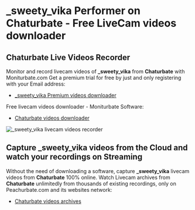 # _sweety_vika Performer on Chaturbate - Free LiveCam videos downloader

## Chaturbate Live Videos Recorder

Monitor and record livecam videos of **_sweety_vika** from **Chaturbate** with Moniturbate.com
Get a premium trial for free by just and only registering with your Email address:
* [_sweety_vika Premium videos downloader](https://moniturbate.com/request-demo-licence-key.html)

Free livecam videos downloader - Moniturbate Software:
* [Chaturbate videos downloader](https://moniturbate.com/moniturbate-download-software.html)

![_sweety_vika livecam videos recorder](https://peachurnet.com/templates/moniturbate-software.png)


## Capture _sweety_vika videos from the Cloud and watch your recordings on Streaming

Without the need of downloading a software, capture **_sweety_vika** livecam videos from **Chaturbate** 100% online.
Watch Livecam archives from **Chaturbate** unlimitedly from thousands of existing recordings, only on Peachurbate.com and its websites network:
* [Chaturbate videos archives](https://peachurnet.com/)